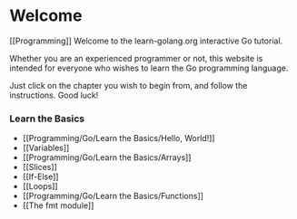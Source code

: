 # Welcome
[[Programming]]
Welcome to the learn-golang.org interactive Go tutorial.

Whether you are an experienced programmer or not, this website is intended for everyone who wishes to learn the Go programming language.

Just click on the chapter you wish to begin from, and follow the instructions. Good luck!

### Learn the Basics

-   [[Programming/Go/Learn the Basics/Hello, World!]]
-   [[Variables]]
-   [[Programming/Go/Learn the Basics/Arrays]]
-   [[Slices]]
-   [[If-Else]]
-   [[Loops]]
-   [[Programming/Go/Learn the Basics/Functions]]
-   [[The fmt module]]
